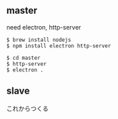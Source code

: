 ## master
need electron, http-server
```
$ brew install nodejs
$ npm install electron http-server
```


```
$ cd master
$ http-server  
$ electron .
```


## slave
これからつくる
